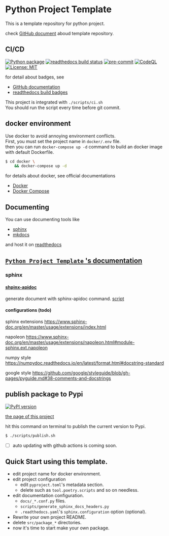 # Python Project Template

This is a template repository for python project.

check [GitHub document](https://docs.github.com/en/repositories/creating-and-managing-repositories/creating-a-template-repository) aboud template repository.

## CI/CD

[![Python package][ci-badge]][ci-url]
[![readthedocs build status][docs-badge]][docs-url]
[![pre-commit][pre-commit-badge]][pre-commit-url]
[![CodeQL][codeql-badge]][codeql-url]
[![License: MIT][mit-badge]][mit-url]

[ci-badge]: https://github.com/kagemeka/python-project-template/actions/workflows/python-package.yml/badge.svg
[ci-url]: https://github.com/kagemeka/python-project-template/actions/workflows/python-package.yml
[docs-badge]: https://readthedocs.org/projects/python-project-templates/badge/?version=latest
[docs-url]: https://python-project-templates.readthedocs.io
[pre-commit-badge]: https://img.shields.io/badge/pre--commit-enabled-brightgreen?logo=pre-commit&logoColor=white
[pre-commit-url]: https://github.com/pre-commit/pre-commit
[codeql-badge]: https://github.com/kagemeka/python-project-template/actions/workflows/codeql-analysis.yml/badge.svg
[codeql-url]: https://github.com/kagemeka/python-project-template/actions/workflows/codeql-analysis.yml
[mit-badge]: https://img.shields.io/badge/License-MIT-blue.svg
[mit-url]: https://opensource.org/licenses/MIT

for detail about badges, see
* [GitHub documentation](https://docs.github.com/en/actions/monitoring-and-troubleshooting-workflows/adding-a-workflow-status-badge)
* [readthedocs build badges](https://docs.readthedocs.io/en/stable/badges.html)

This project is integrated with `./scripts/ci.sh` \
You should run the script every time before git commit.

## docker environment

Use docker to avoid annoying environment conflicts. \
First, you must set the project name in `docker/.env` file. \
then you can run `docker-compose up -d` command
to build an docker image with default Dockerfile.

```bash
$ cd docker \
    && docker-compose up -d
```

for details about docker, see official documentations
* [Docker](https://docs.docker.com/)
* [Docker Compose](https://docs.docker.com/compose/)

## Documenting

You can use documenting tools like
* [sphinx](https://www.sphinx-doc.org/en/master/)
* [mkdocs](https://www.mkdocs.org/)

and host it on [readthedocs](https://docs.readthedocs.io/)

[ `Python Project Template` 's documentation](https://python-project-templates.readthedocs.io/)
---

### sphinx

#### [shpinx-apidoc](https://www.sphinx-doc.org/en/master/man/sphinx-apidoc.html)

generate document with sphinx-apidoc command.
[script](scripts/generate_sphinx_docs.sh)

#### configurations (todo)

sphinx extensions
https://www.sphinx-doc.org/en/master/usage/extensions/index.html

napoleon
https://www.sphinx-doc.org/en/master/usage/extensions/napoleon.html#module-sphinx.ext.napoleon

numpy style
https://numpydoc.readthedocs.io/en/latest/format.html#docstring-standard

google style
https://github.com/google/styleguide/blob/gh-pages/pyguide.md#38-comments-and-docstrings

## publish package to Pypi

[![PyPI version](https://badge.fury.io/py/python-project-templates.svg)](https://badge.fury.io/py/python-project-templates)

[the page of this project](https://pypi.org/project/python-project-templates/)

hit this command on terminal to publish the current version to Pypi.

```bash
$ ./scripts/publish.sh
```

* [ ] auto updating with github actions is coming soon.

## Quick Start using this template.

* edit project name for docker environment.
* edit project configuration
  + edit `pyproject.toml`'s metadata section.
  + delete such as `tool.poetry.scripts` and so on needless.
* edit documentation configuration.
  + `docs/_*.conf.py` files.
  + `scripts/generate_sphinx_docs_headers.py`
  + `.readthedocs.yaml`'s `sphinx.configuration` option (optional).
* Rewrite your own project README.
* delete `src/package_*` directories.
* now it's time to start make your own package.
